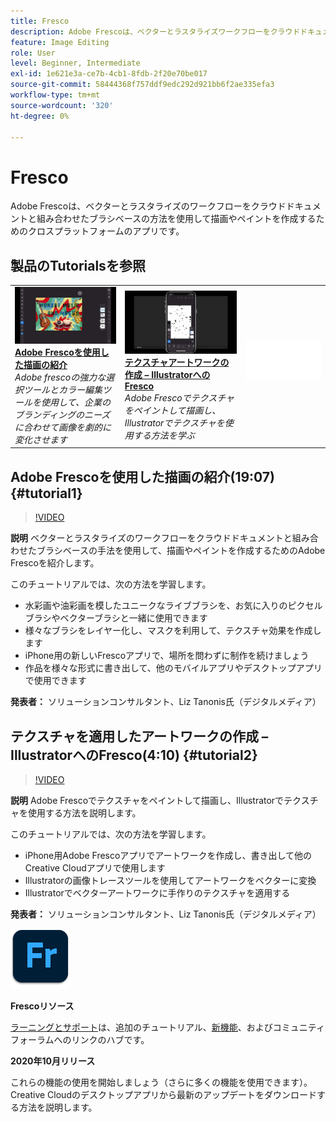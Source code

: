 ```yaml
---
title: Fresco
description: Adobe Frescoは、ベクターとラスタライズワークフローをクラウドドキュメントと組み合わせたブラシベースの機能で描画やペインティングを作成するクロスプラットフォームのアプリです
feature: Image Editing
role: User
level: Beginner, Intermediate
exl-id: 1e621e3a-ce7b-4cb1-8fdb-2f20e70be017
source-git-commit: 58444368f757ddf9edc292d921bb6f2ae335efa3
workflow-type: tm+mt
source-wordcount: '320'
ht-degree: 0%

---
```


# Fresco

Adobe Frescoは、ベクターとラスタライズのワークフローをクラウドドキュメントと組み合わせたブラシベースの方法を使用して描画やペイントを作成するためのクロスプラットフォームのアプリです。

## 製品のTutorialsを参照

<table style="table-layout:fixed">
<tr>
 <td>
   <a href="fresco.md#tutorial1">
      <img alt="Adobe Frescoを使用した描画の紹介" src="../assets/fresco_drawingPaintingIntro_tanonis_thumbnail.jpg" />
   </a>
    <div>
   <a href="fresco.md#tutorial1"><strong>Adobe Frescoを使用した描画の紹介</strong></a>
    </div>
    <em>Adobe frescoの強力な選択ツールとカラー編集ツールを使用して、企業のブランディングのニーズに合わせて画像を劇的に変化させます</em>
    <br>
  </td>
  <td>
   <a href="fresco.md#tutorial2">
      <img alt="テクスチャを適用したアートワークの作成 – IllustratorへのFresco" src="../assets/fresco_textureToVector_tanonis_thumbnail.jpg" />
   </a>
    <div>
   <a href="fresco.md#tutorial2"><strong>テクスチャアートワークの作成 – IllustratorへのFresco</strong></a>
    </div>
    <em>Adobe Frescoでテクスチャをペイントして描画し、Illustratorでテクスチャを使用する方法を学ぶ</em>
    <br>
  </td>
  <td>
    <img alt="スペーサー" src="../assets/Whitespacer.png" />
    <div>
    <br>
  </td>
</tr>
</table>

## Adobe Frescoを使用した描画の紹介(19:07) {#tutorial1}

>[!VIDEO](https://video.tv.adobe.com/v/326946?hidetitle=true)

**説明**
ベクターとラスタライズのワークフローをクラウドドキュメントと組み合わせたブラシベースの手法を使用して、描画やペイントを作成するためのAdobe Frescoを紹介します。

このチュートリアルでは、次の方法を学習します。
* 水彩画や油彩画を模したユニークなライブブラシを、お気に入りのピクセルブラシやベクターブラシと一緒に使用できます
* 様々なブラシをレイヤー化し、マスクを利用して、テクスチャ効果を作成します
* iPhone用の新しいFrescoアプリで、場所を問わずに制作を続けましょう
* 作品を様々な形式に書き出して、他のモバイルアプリやデスクトップアプリで使用できます

**発表者：**
ソリューションコンサルタント、Liz Tanonis氏（デジタルメディア）

## テクスチャを適用したアートワークの作成 – IllustratorへのFresco(4:10) {#tutorial2}

>[!VIDEO](https://video.tv.adobe.com/v/326947?hidetitle=true)

**説明**
Adobe Frescoでテクスチャをペイントして描画し、Illustratorでテクスチャを使用する方法を説明します。

このチュートリアルでは、次の方法を学習します。
* iPhone用Adobe Frescoアプリでアートワークを作成し、書き出して他のCreative Cloudアプリで使用します
* Illustratorの画像トレースツールを使用してアートワークをベクターに変換
* Illustratorでベクターアートワークに手作りのテクスチャを適用する

**発表者：**
ソリューションコンサルタント、Liz Tanonis氏（デジタルメディア）

![Frescoロゴ](../assets/fr_appicon_96.png)

**Frescoリソース**

[ラーニングとサポート](https://helpx.adobe.com/jp/support/adobe-fresco.html)は、追加のチュートリアル、[新機能](https://helpx.adobe.com/jp/fresco/using/whats-new.html)、およびコミュニティフォーラムへのリンクのハブです。

**2020年10月リリース**

これらの機能の使用を開始しましょう（さらに多くの機能を使用できます）。 Creative Cloudのデスクトップアプリから最新のアップデートをダウンロードする方法を説明します。
